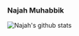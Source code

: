 ### Najah Muhabbik

![Najah's github stats](https://github-readme-stats.vercel.app/api?username=frostid&count_private=true)
